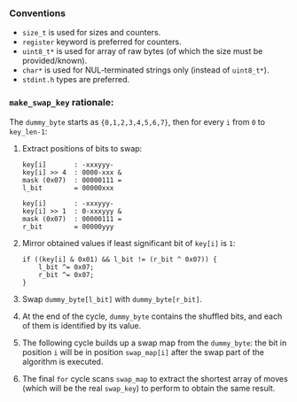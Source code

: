 ### Conventions

 - `size_t` is used for sizes and counters.
 - `register` keyword is preferred for counters.
 - `uint8_t*` is used for array of raw bytes (of which the size must be provided/known).
 - `char*` is used for NUL-terminated strings only (instead of `uint8_t*`).
 - `stdint.h` types are preferred.

### `make_swap_key` rationale:

The `dummy_byte` starts as `{0,1,2,3,4,5,6,7}`, then for every `i` from `0` to `key_len-1`:

 1. Extract positions of bits to swap:

	    key[i]       : -xxxyyy-
		key[i] >> 4  : 0000-xxx &
		mask (0x07)  : 00000111 =
		l_bit        = 00000xxx

		key[i]       : -xxxyyy-
		key[i] >> 1  : 0-xxxyyy &
		mask (0x07)  : 00000111 =
		r_bit        = 00000yyy

 2. Mirror obtained values if least significant bit of `key[i]` is `1`:

		if ((key[i] & 0x01) && l_bit != (r_bit ^ 0x07)) {
			l_bit ^= 0x07;
			r_bit ^= 0x07;
		}

 3. Swap `dummy_byte[l_bit]` with `dummy_byte[r_bit]`.

 4. At the end of the cycle, `dummy_byte` contains the shuffled bits, and each of them is identified by its value.
 5. The following cycle builds up a swap map from the `dummy_byte`: the bit in position `i` will be in position `swap_map[i]` after the swap part of the algorithm is executed.
 6. The final `for` cycle scans `swap_map` to extract the shortest array of moves (which will be the real `swap_key`) to perform to obtain the same result.
